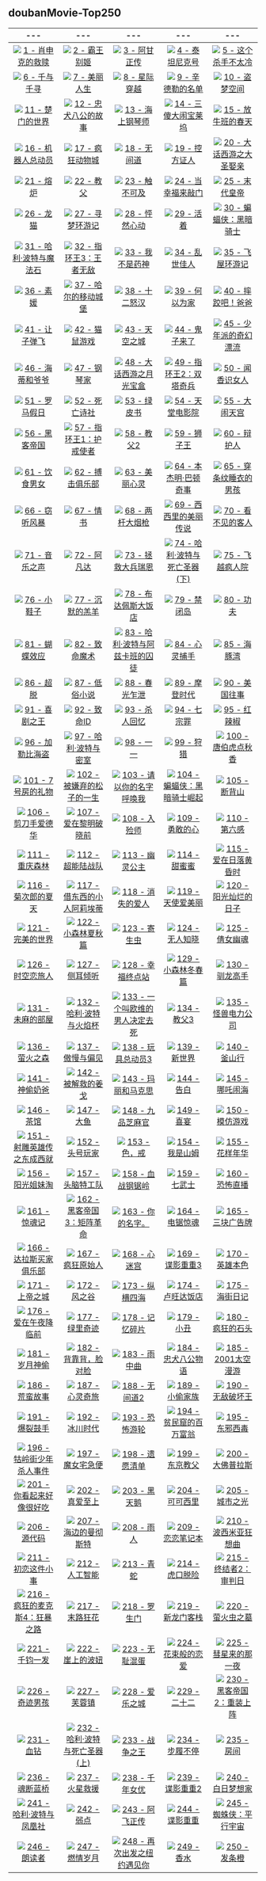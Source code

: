 ## doubanMovie-Top250
|---|---|---|---|---|
|:-:|:-:|:-:|:-:|:-:|
|![](data/doubanTop250/imgs/肖申克的救赎.jpg) [1 - 肖申克的救赎](https://movie.douban.com/subject/1292052/)|![](data/doubanTop250/imgs/霸王别姬.jpg) [2 - 霸王别姬](https://movie.douban.com/subject/1291546/)|![](data/doubanTop250/imgs/阿甘正传.jpg) [3 - 阿甘正传](https://movie.douban.com/subject/1292720/)|![](data/doubanTop250/imgs/泰坦尼克号.jpg) [4 - 泰坦尼克号](https://movie.douban.com/subject/1292722/)|![](data/doubanTop250/imgs/这个杀手不太冷.jpg) [5 - 这个杀手不太冷](https://movie.douban.com/subject/1295644/)|
|![](data/doubanTop250/imgs/千与千寻.jpg) [6 - 千与千寻](https://movie.douban.com/subject/1291561/)|![](data/doubanTop250/imgs/美丽人生.jpg) [7 - 美丽人生](https://movie.douban.com/subject/1292063/)|![](data/doubanTop250/imgs/星际穿越.jpg) [8 - 星际穿越](https://movie.douban.com/subject/1889243/)|![](data/doubanTop250/imgs/辛德勒的名单.jpg) [9 - 辛德勒的名单](https://movie.douban.com/subject/1295124/)|![](data/doubanTop250/imgs/盗梦空间.jpg) [10 - 盗梦空间](https://movie.douban.com/subject/3541415/)|
|![](data/doubanTop250/imgs/楚门的世界.jpg) [11 - 楚门的世界](https://movie.douban.com/subject/1292064/)|![](data/doubanTop250/imgs/忠犬八公的故事.jpg) [12 - 忠犬八公的故事](https://movie.douban.com/subject/3011091/)|![](data/doubanTop250/imgs/海上钢琴师.jpg) [13 - 海上钢琴师](https://movie.douban.com/subject/1292001/)|![](data/doubanTop250/imgs/三傻大闹宝莱坞.jpg) [14 - 三傻大闹宝莱坞](https://movie.douban.com/subject/3793023/)|![](data/doubanTop250/imgs/放牛班的春天.jpg) [15 - 放牛班的春天](https://movie.douban.com/subject/1291549/)|
|![](data/doubanTop250/imgs/机器人总动员.jpg) [16 - 机器人总动员](https://movie.douban.com/subject/2131459/)|![](data/doubanTop250/imgs/疯狂动物城.jpg) [17 - 疯狂动物城](https://movie.douban.com/subject/25662329/)|![](data/doubanTop250/imgs/无间道.jpg) [18 - 无间道](https://movie.douban.com/subject/1307914/)|![](data/doubanTop250/imgs/控方证人.jpg) [19 - 控方证人](https://movie.douban.com/subject/1296141/)|![](data/doubanTop250/imgs/大话西游之大圣娶亲.jpg) [20 - 大话西游之大圣娶亲](https://movie.douban.com/subject/1292213/)|
|![](data/doubanTop250/imgs/熔炉.jpg) [21 - 熔炉](https://movie.douban.com/subject/5912992/)|![](data/doubanTop250/imgs/教父.jpg) [22 - 教父](https://movie.douban.com/subject/1291841/)|![](data/doubanTop250/imgs/触不可及.jpg) [23 - 触不可及](https://movie.douban.com/subject/6786002/)|![](data/doubanTop250/imgs/当幸福来敲门.jpg) [24 - 当幸福来敲门](https://movie.douban.com/subject/1849031/)|![](data/doubanTop250/imgs/末代皇帝.jpg) [25 - 末代皇帝](https://movie.douban.com/subject/1293172/)|
|![](data/doubanTop250/imgs/龙猫.jpg) [26 - 龙猫](https://movie.douban.com/subject/1291560/)|![](data/doubanTop250/imgs/寻梦环游记.jpg) [27 - 寻梦环游记](https://movie.douban.com/subject/20495023/)|![](data/doubanTop250/imgs/怦然心动.jpg) [28 - 怦然心动](https://movie.douban.com/subject/3319755/)|![](data/doubanTop250/imgs/活着.jpg) [29 - 活着](https://movie.douban.com/subject/1292365/)|![](data/doubanTop250/imgs/蝙蝠侠：黑暗骑士.jpg) [30 - 蝙蝠侠：黑暗骑士](https://movie.douban.com/subject/1851857/)|
|![](data/doubanTop250/imgs/哈利·波特与魔法石.jpg) [31 - 哈利·波特与魔法石](https://movie.douban.com/subject/1295038/)|![](data/doubanTop250/imgs/指环王3：王者无敌.jpg) [32 - 指环王3：王者无敌](https://movie.douban.com/subject/1291552/)|![](data/doubanTop250/imgs/我不是药神.jpg) [33 - 我不是药神](https://movie.douban.com/subject/26752088/)|![](data/doubanTop250/imgs/乱世佳人.jpg) [34 - 乱世佳人](https://movie.douban.com/subject/1300267/)|![](data/doubanTop250/imgs/飞屋环游记.jpg) [35 - 飞屋环游记](https://movie.douban.com/subject/2129039/)|
|![](data/doubanTop250/imgs/素媛.jpg) [36 - 素媛](https://movie.douban.com/subject/21937452/)|![](data/doubanTop250/imgs/哈尔的移动城堡.jpg) [37 - 哈尔的移动城堡](https://movie.douban.com/subject/1308807/)|![](data/doubanTop250/imgs/十二怒汉.jpg) [38 - 十二怒汉](https://movie.douban.com/subject/1293182/)|![](data/doubanTop250/imgs/何以为家.jpg) [39 - 何以为家](https://movie.douban.com/subject/30170448/)|![](data/doubanTop250/imgs/摔跤吧！爸爸.jpg) [40 - 摔跤吧！爸爸](https://movie.douban.com/subject/26387939/)|
|![](data/doubanTop250/imgs/让子弹飞.jpg) [41 - 让子弹飞](https://movie.douban.com/subject/3742360/)|![](data/doubanTop250/imgs/猫鼠游戏.jpg) [42 - 猫鼠游戏](https://movie.douban.com/subject/1305487/)|![](data/doubanTop250/imgs/天空之城.jpg) [43 - 天空之城](https://movie.douban.com/subject/1291583/)|![](data/doubanTop250/imgs/鬼子来了.jpg) [44 - 鬼子来了](https://movie.douban.com/subject/1291858/)|![](data/doubanTop250/imgs/少年派的奇幻漂流.jpg) [45 - 少年派的奇幻漂流](https://movie.douban.com/subject/1929463/)|
|![](data/doubanTop250/imgs/海蒂和爷爷.jpg) [46 - 海蒂和爷爷](https://movie.douban.com/subject/25958717/)|![](data/doubanTop250/imgs/钢琴家.jpg) [47 - 钢琴家](https://movie.douban.com/subject/1296736/)|![](data/doubanTop250/imgs/大话西游之月光宝盒.jpg) [48 - 大话西游之月光宝盒](https://movie.douban.com/subject/1299398/)|![](data/doubanTop250/imgs/指环王2：双塔奇兵.jpg) [49 - 指环王2：双塔奇兵](https://movie.douban.com/subject/1291572/)|![](data/doubanTop250/imgs/闻香识女人.jpg) [50 - 闻香识女人](https://movie.douban.com/subject/1298624/)|
|![](data/doubanTop250/imgs/罗马假日.jpg) [51 - 罗马假日](https://movie.douban.com/subject/1293839/)|![](data/doubanTop250/imgs/死亡诗社.jpg) [52 - 死亡诗社](https://movie.douban.com/subject/1291548/)|![](data/doubanTop250/imgs/绿皮书.jpg) [53 - 绿皮书](https://movie.douban.com/subject/27060077/)|![](data/doubanTop250/imgs/天堂电影院.jpg) [54 - 天堂电影院](https://movie.douban.com/subject/1291828/)|![](data/doubanTop250/imgs/大闹天宫.jpg) [55 - 大闹天宫](https://movie.douban.com/subject/1418019/)|
|![](data/doubanTop250/imgs/黑客帝国.jpg) [56 - 黑客帝国](https://movie.douban.com/subject/1291843/)|![](data/doubanTop250/imgs/指环王1：护戒使者.jpg) [57 - 指环王1：护戒使者](https://movie.douban.com/subject/1291571/)|![](data/doubanTop250/imgs/教父2.jpg) [58 - 教父2](https://movie.douban.com/subject/1299131/)|![](data/doubanTop250/imgs/狮子王.jpg) [59 - 狮子王](https://movie.douban.com/subject/1301753/)|![](data/doubanTop250/imgs/辩护人.jpg) [60 - 辩护人](https://movie.douban.com/subject/21937445/)|
|![](data/doubanTop250/imgs/饮食男女.jpg) [61 - 饮食男女](https://movie.douban.com/subject/1291818/)|![](data/doubanTop250/imgs/搏击俱乐部.jpg) [62 - 搏击俱乐部](https://movie.douban.com/subject/1292000/)|![](data/doubanTop250/imgs/美丽心灵.jpg) [63 - 美丽心灵](https://movie.douban.com/subject/1306029/)|![](data/doubanTop250/imgs/本杰明·巴顿奇事.jpg) [64 - 本杰明·巴顿奇事](https://movie.douban.com/subject/1485260/)|![](data/doubanTop250/imgs/穿条纹睡衣的男孩.jpg) [65 - 穿条纹睡衣的男孩](https://movie.douban.com/subject/3008247/)|
|![](data/doubanTop250/imgs/窃听风暴.jpg) [66 - 窃听风暴](https://movie.douban.com/subject/1900841/)|![](data/doubanTop250/imgs/情书.jpg) [67 - 情书](https://movie.douban.com/subject/1292220/)|![](data/doubanTop250/imgs/两杆大烟枪.jpg) [68 - 两杆大烟枪](https://movie.douban.com/subject/1293350/)|![](data/doubanTop250/imgs/西西里的美丽传说.jpg) [69 - 西西里的美丽传说](https://movie.douban.com/subject/1292402/)|![](data/doubanTop250/imgs/看不见的客人.jpg) [70 - 看不见的客人](https://movie.douban.com/subject/26580232/)|
|![](data/doubanTop250/imgs/音乐之声.jpg) [71 - 音乐之声](https://movie.douban.com/subject/1294408/)|![](data/doubanTop250/imgs/阿凡达.jpg) [72 - 阿凡达](https://movie.douban.com/subject/1652587/)|![](data/doubanTop250/imgs/拯救大兵瑞恩.jpg) [73 - 拯救大兵瑞恩](https://movie.douban.com/subject/1292849/)|![](data/doubanTop250/imgs/哈利·波特与死亡圣器(下).jpg) [74 - 哈利·波特与死亡圣器(下)](https://movie.douban.com/subject/3011235/)|![](data/doubanTop250/imgs/飞越疯人院.jpg) [75 - 飞越疯人院](https://movie.douban.com/subject/1292224/)|
|![](data/doubanTop250/imgs/小鞋子.jpg) [76 - 小鞋子](https://movie.douban.com/subject/1303021/)|![](data/doubanTop250/imgs/沉默的羔羊.jpg) [77 - 沉默的羔羊](https://movie.douban.com/subject/1293544/)|![](data/doubanTop250/imgs/布达佩斯大饭店.jpg) [78 - 布达佩斯大饭店](https://movie.douban.com/subject/11525673/)|![](data/doubanTop250/imgs/禁闭岛.jpg) [79 - 禁闭岛](https://movie.douban.com/subject/2334904/)|![](data/doubanTop250/imgs/功夫.jpg) [80 - 功夫](https://movie.douban.com/subject/1291543/)|
|![](data/doubanTop250/imgs/蝴蝶效应.jpg) [81 - 蝴蝶效应](https://movie.douban.com/subject/1292343/)|![](data/doubanTop250/imgs/致命魔术.jpg) [82 - 致命魔术](https://movie.douban.com/subject/1780330/)|![](data/doubanTop250/imgs/哈利·波特与阿兹卡班的囚徒.jpg) [83 - 哈利·波特与阿兹卡班的囚徒](https://movie.douban.com/subject/1291544/)|![](data/doubanTop250/imgs/心灵捕手.jpg) [84 - 心灵捕手](https://movie.douban.com/subject/1292656/)|![](data/doubanTop250/imgs/海豚湾.jpg) [85 - 海豚湾](https://movie.douban.com/subject/3442220/)|
|![](data/doubanTop250/imgs/超脱.jpg) [86 - 超脱](https://movie.douban.com/subject/5322596/)|![](data/doubanTop250/imgs/低俗小说.jpg) [87 - 低俗小说](https://movie.douban.com/subject/1291832/)|![](data/doubanTop250/imgs/春光乍泄.jpg) [88 - 春光乍泄](https://movie.douban.com/subject/1292679/)|![](data/doubanTop250/imgs/摩登时代.jpg) [89 - 摩登时代](https://movie.douban.com/subject/1294371/)|![](data/doubanTop250/imgs/美国往事.jpg) [90 - 美国往事](https://movie.douban.com/subject/1292262/)|
|![](data/doubanTop250/imgs/喜剧之王.jpg) [91 - 喜剧之王](https://movie.douban.com/subject/1302425/)|![](data/doubanTop250/imgs/致命ID.jpg) [92 - 致命ID](https://movie.douban.com/subject/1297192/)|![](data/doubanTop250/imgs/杀人回忆.jpg) [93 - 杀人回忆](https://movie.douban.com/subject/1300299/)|![](data/doubanTop250/imgs/七宗罪.jpg) [94 - 七宗罪](https://movie.douban.com/subject/1292223/)|![](data/doubanTop250/imgs/红辣椒.jpg) [95 - 红辣椒](https://movie.douban.com/subject/1865703/)|
|![](data/doubanTop250/imgs/加勒比海盗.jpg) [96 - 加勒比海盗](https://movie.douban.com/subject/1298070/)|![](data/doubanTop250/imgs/哈利·波特与密室.jpg) [97 - 哈利·波特与密室](https://movie.douban.com/subject/1296996/)|![](data/doubanTop250/imgs/一一.jpg) [98 - 一一](https://movie.douban.com/subject/1292434/)|![](data/doubanTop250/imgs/狩猎.jpg) [99 - 狩猎](https://movie.douban.com/subject/6985810/)|![](data/doubanTop250/imgs/唐伯虎点秋香.jpg) [100 - 唐伯虎点秋香](https://movie.douban.com/subject/1306249/)|
|![](data/doubanTop250/imgs/7号房的礼物.jpg) [101 - 7号房的礼物](https://movie.douban.com/subject/10777687/)|![](data/doubanTop250/imgs/被嫌弃的松子的一生.jpg) [102 - 被嫌弃的松子的一生](https://movie.douban.com/subject/1787291/)|![](data/doubanTop250/imgs/请以你的名字呼唤我.jpg) [103 - 请以你的名字呼唤我](https://movie.douban.com/subject/26799731/)|![](data/doubanTop250/imgs/蝙蝠侠：黑暗骑士崛起.jpg) [104 - 蝙蝠侠：黑暗骑士崛起](https://movie.douban.com/subject/3395373/)|![](data/doubanTop250/imgs/断背山.jpg) [105 - 断背山](https://movie.douban.com/subject/1418834/)|
|![](data/doubanTop250/imgs/剪刀手爱德华.jpg) [106 - 剪刀手爱德华](https://movie.douban.com/subject/1292370/)|![](data/doubanTop250/imgs/爱在黎明破晓前.jpg) [107 - 爱在黎明破晓前](https://movie.douban.com/subject/1296339/)|![](data/doubanTop250/imgs/入殓师.jpg) [108 - 入殓师](https://movie.douban.com/subject/2149806/)|![](data/doubanTop250/imgs/勇敢的心.jpg) [109 - 勇敢的心](https://movie.douban.com/subject/1294639/)|![](data/doubanTop250/imgs/第六感.jpg) [110 - 第六感](https://movie.douban.com/subject/1297630/)|
|![](data/doubanTop250/imgs/重庆森林.jpg) [111 - 重庆森林](https://movie.douban.com/subject/1291999/)|![](data/doubanTop250/imgs/超能陆战队.jpg) [112 - 超能陆战队](https://movie.douban.com/subject/11026735/)|![](data/doubanTop250/imgs/幽灵公主.jpg) [113 - 幽灵公主](https://movie.douban.com/subject/1297359/)|![](data/doubanTop250/imgs/甜蜜蜜.jpg) [114 - 甜蜜蜜](https://movie.douban.com/subject/1305164/)|![](data/doubanTop250/imgs/爱在日落黄昏时.jpg) [115 - 爱在日落黄昏时](https://movie.douban.com/subject/1291990/)|
|![](data/doubanTop250/imgs/菊次郎的夏天.jpg) [116 - 菊次郎的夏天](https://movie.douban.com/subject/1293359/)|![](data/doubanTop250/imgs/借东西的小人阿莉埃蒂.jpg) [117 - 借东西的小人阿莉埃蒂](https://movie.douban.com/subject/4202302/)|![](data/doubanTop250/imgs/消失的爱人.jpg) [118 - 消失的爱人](https://movie.douban.com/subject/21318488/)|![](data/doubanTop250/imgs/天使爱美丽.jpg) [119 - 天使爱美丽](https://movie.douban.com/subject/1292215/)|![](data/doubanTop250/imgs/阳光灿烂的日子.jpg) [120 - 阳光灿烂的日子](https://movie.douban.com/subject/1291875/)|
|![](data/doubanTop250/imgs/完美的世界.jpg) [121 - 完美的世界](https://movie.douban.com/subject/1300992/)|![](data/doubanTop250/imgs/小森林夏秋篇.jpg) [122 - 小森林夏秋篇](https://movie.douban.com/subject/25814705/)|![](data/doubanTop250/imgs/寄生虫.jpg) [123 - 寄生虫](https://movie.douban.com/subject/27010768/)|![](data/doubanTop250/imgs/无人知晓.jpg) [124 - 无人知晓](https://movie.douban.com/subject/1292337/)|![](data/doubanTop250/imgs/倩女幽魂.jpg) [125 - 倩女幽魂](https://movie.douban.com/subject/1297447/)|
|![](data/doubanTop250/imgs/时空恋旅人.jpg) [126 - 时空恋旅人](https://movie.douban.com/subject/10577869/)|![](data/doubanTop250/imgs/侧耳倾听.jpg) [127 - 侧耳倾听](https://movie.douban.com/subject/1297052/)|![](data/doubanTop250/imgs/幸福终点站.jpg) [128 - 幸福终点站](https://movie.douban.com/subject/1292274/)|![](data/doubanTop250/imgs/小森林冬春篇.jpg) [129 - 小森林冬春篇](https://movie.douban.com/subject/25814707/)|![](data/doubanTop250/imgs/驯龙高手.jpg) [130 - 驯龙高手](https://movie.douban.com/subject/2353023/)|
|![](data/doubanTop250/imgs/未麻的部屋.jpg) [131 - 未麻的部屋](https://movie.douban.com/subject/1395091/)|![](data/doubanTop250/imgs/哈利·波特与火焰杯.jpg) [132 - 哈利·波特与火焰杯](https://movie.douban.com/subject/1309055/)|![](data/doubanTop250/imgs/一个叫欧维的男人决定去死.jpg) [133 - 一个叫欧维的男人决定去死](https://movie.douban.com/subject/26628357/)|![](data/doubanTop250/imgs/教父3.jpg) [134 - 教父3](https://movie.douban.com/subject/1294240/)|![](data/doubanTop250/imgs/怪兽电力公司.jpg) [135 - 怪兽电力公司](https://movie.douban.com/subject/1291579/)|
|![](data/doubanTop250/imgs/萤火之森.jpg) [136 - 萤火之森](https://movie.douban.com/subject/5989818/)|![](data/doubanTop250/imgs/傲慢与偏见.jpg) [137 - 傲慢与偏见](https://movie.douban.com/subject/1418200/)|![](data/doubanTop250/imgs/玩具总动员3.jpg) [138 - 玩具总动员3](https://movie.douban.com/subject/1858711/)|![](data/doubanTop250/imgs/新世界.jpg) [139 - 新世界](https://movie.douban.com/subject/10437779/)|![](data/doubanTop250/imgs/釜山行.jpg) [140 - 釜山行](https://movie.douban.com/subject/25986180/)|
|![](data/doubanTop250/imgs/神偷奶爸.jpg) [141 - 神偷奶爸](https://movie.douban.com/subject/3287562/)|![](data/doubanTop250/imgs/被解救的姜戈.jpg) [142 - 被解救的姜戈](https://movie.douban.com/subject/6307447/)|![](data/doubanTop250/imgs/玛丽和马克思.jpg) [143 - 玛丽和马克思](https://movie.douban.com/subject/3072124/)|![](data/doubanTop250/imgs/告白.jpg) [144 - 告白](https://movie.douban.com/subject/4268598/)|![](data/doubanTop250/imgs/哪吒闹海.jpg) [145 - 哪吒闹海](https://movie.douban.com/subject/1307315/)|
|![](data/doubanTop250/imgs/茶馆.jpg) [146 - 茶馆](https://movie.douban.com/subject/1461403/)|![](data/doubanTop250/imgs/大鱼.jpg) [147 - 大鱼](https://movie.douban.com/subject/1291545/)|![](data/doubanTop250/imgs/九品芝麻官.jpg) [148 - 九品芝麻官](https://movie.douban.com/subject/1297518/)|![](data/doubanTop250/imgs/喜宴.jpg) [149 - 喜宴](https://movie.douban.com/subject/1303037/)|![](data/doubanTop250/imgs/模仿游戏.jpg) [150 - 模仿游戏](https://movie.douban.com/subject/10463953/)|
|![](data/doubanTop250/imgs/射雕英雄传之东成西就.jpg) [151 - 射雕英雄传之东成西就](https://movie.douban.com/subject/1316510/)|![](data/doubanTop250/imgs/头号玩家.jpg) [152 - 头号玩家](https://movie.douban.com/subject/4920389/)|![](data/doubanTop250/imgs/色，戒.jpg) [153 - 色，戒](https://movie.douban.com/subject/1828115/)|![](data/doubanTop250/imgs/我是山姆.jpg) [154 - 我是山姆](https://movie.douban.com/subject/1306861/)|![](data/doubanTop250/imgs/花样年华.jpg) [155 - 花样年华](https://movie.douban.com/subject/1291557/)|
|![](data/doubanTop250/imgs/阳光姐妹淘.jpg) [156 - 阳光姐妹淘](https://movie.douban.com/subject/4917726/)|![](data/doubanTop250/imgs/头脑特工队.jpg) [157 - 头脑特工队](https://movie.douban.com/subject/10533913/)|![](data/doubanTop250/imgs/血战钢锯岭.jpg) [158 - 血战钢锯岭](https://movie.douban.com/subject/26325320/)|![](data/doubanTop250/imgs/七武士.jpg) [159 - 七武士](https://movie.douban.com/subject/1295399/)|![](data/doubanTop250/imgs/恐怖直播.jpg) [160 - 恐怖直播](https://movie.douban.com/subject/21360417/)|
|![](data/doubanTop250/imgs/惊魂记.jpg) [161 - 惊魂记](https://movie.douban.com/subject/1293181/)|![](data/doubanTop250/imgs/黑客帝国3：矩阵革命.jpg) [162 - 黑客帝国3：矩阵革命](https://movie.douban.com/subject/1302467/)|![](data/doubanTop250/imgs/你的名字。.jpg) [163 - 你的名字。](https://movie.douban.com/subject/26683290/)|![](data/doubanTop250/imgs/电锯惊魂.jpg) [164 - 电锯惊魂](https://movie.douban.com/subject/1417598/)|![](data/doubanTop250/imgs/三块广告牌.jpg) [165 - 三块广告牌](https://movie.douban.com/subject/26611804/)|
|![](data/doubanTop250/imgs/达拉斯买家俱乐部.jpg) [166 - 达拉斯买家俱乐部](https://movie.douban.com/subject/1793929/)|![](data/doubanTop250/imgs/疯狂原始人.jpg) [167 - 疯狂原始人](https://movie.douban.com/subject/1907966/)|![](data/doubanTop250/imgs/心迷宫.jpg) [168 - 心迷宫](https://movie.douban.com/subject/25917973/)|![](data/doubanTop250/imgs/谍影重重3.jpg) [169 - 谍影重重3](https://movie.douban.com/subject/1578507/)|![](data/doubanTop250/imgs/英雄本色.jpg) [170 - 英雄本色](https://movie.douban.com/subject/1297574/)|
|![](data/doubanTop250/imgs/上帝之城.jpg) [171 - 上帝之城](https://movie.douban.com/subject/1292208/)|![](data/doubanTop250/imgs/风之谷.jpg) [172 - 风之谷](https://movie.douban.com/subject/1291585/)|![](data/doubanTop250/imgs/纵横四海.jpg) [173 - 纵横四海](https://movie.douban.com/subject/1295409/)|![](data/doubanTop250/imgs/卢旺达饭店.jpg) [174 - 卢旺达饭店](https://movie.douban.com/subject/1291822/)|![](data/doubanTop250/imgs/海街日记.jpg) [175 - 海街日记](https://movie.douban.com/subject/25895901/)|
|![](data/doubanTop250/imgs/爱在午夜降临前.jpg) [176 - 爱在午夜降临前](https://movie.douban.com/subject/10808442/)|![](data/doubanTop250/imgs/绿里奇迹.jpg) [177 - 绿里奇迹](https://movie.douban.com/subject/1300374/)|![](data/doubanTop250/imgs/记忆碎片.jpg) [178 - 记忆碎片](https://movie.douban.com/subject/1304447/)|![](data/doubanTop250/imgs/小丑.jpg) [179 - 小丑](https://movie.douban.com/subject/27119724/)|![](data/doubanTop250/imgs/疯狂的石头.jpg) [180 - 疯狂的石头](https://movie.douban.com/subject/1862151/)|
|![](data/doubanTop250/imgs/岁月神偷.jpg) [181 - 岁月神偷](https://movie.douban.com/subject/3792799/)|![](data/doubanTop250/imgs/背靠背，脸对脸.jpg) [182 - 背靠背，脸对脸](https://movie.douban.com/subject/1307856/)|![](data/doubanTop250/imgs/雨中曲.jpg) [183 - 雨中曲](https://movie.douban.com/subject/1293460/)|![](data/doubanTop250/imgs/忠犬八公物语.jpg) [184 - 忠犬八公物语](https://movie.douban.com/subject/1959195/)|![](data/doubanTop250/imgs/2001太空漫游.jpg) [185 - 2001太空漫游](https://movie.douban.com/subject/1292226/)|
|![](data/doubanTop250/imgs/荒蛮故事.jpg) [186 - 荒蛮故事](https://movie.douban.com/subject/24750126/)|![](data/doubanTop250/imgs/心灵奇旅.jpg) [187 - 心灵奇旅](https://movie.douban.com/subject/24733428/)|![](data/doubanTop250/imgs/无间道2.jpg) [188 - 无间道2](https://movie.douban.com/subject/1307106/)|![](data/doubanTop250/imgs/小偷家族.jpg) [189 - 小偷家族](https://movie.douban.com/subject/27622447/)|![](data/doubanTop250/imgs/无敌破坏王.jpg) [190 - 无敌破坏王](https://movie.douban.com/subject/6534248/)|
|![](data/doubanTop250/imgs/爆裂鼓手.jpg) [191 - 爆裂鼓手](https://movie.douban.com/subject/25773932/)|![](data/doubanTop250/imgs/冰川时代.jpg) [192 - 冰川时代](https://movie.douban.com/subject/1291578/)|![](data/doubanTop250/imgs/恐怖游轮.jpg) [193 - 恐怖游轮](https://movie.douban.com/subject/3011051/)|![](data/doubanTop250/imgs/贫民窟的百万富翁.jpg) [194 - 贫民窟的百万富翁](https://movie.douban.com/subject/2209573/)|![](data/doubanTop250/imgs/东邪西毒.jpg) [195 - 东邪西毒](https://movie.douban.com/subject/1292328/)|
|![](data/doubanTop250/imgs/牯岭街少年杀人事件.jpg) [196 - 牯岭街少年杀人事件](https://movie.douban.com/subject/1292329/)|![](data/doubanTop250/imgs/魔女宅急便.jpg) [197 - 魔女宅急便](https://movie.douban.com/subject/1307811/)|![](data/doubanTop250/imgs/遗愿清单.jpg) [198 - 遗愿清单](https://movie.douban.com/subject/1867345/)|![](data/doubanTop250/imgs/东京教父.jpg) [199 - 东京教父](https://movie.douban.com/subject/1310177/)|![](data/doubanTop250/imgs/大佛普拉斯.jpg) [200 - 大佛普拉斯](https://movie.douban.com/subject/27059130/)|
|![](data/doubanTop250/imgs/你看起来好像很好吃.jpg) [201 - 你看起来好像很好吃](https://movie.douban.com/subject/4848115/)|![](data/doubanTop250/imgs/真爱至上.jpg) [202 - 真爱至上](https://movie.douban.com/subject/1292401/)|![](data/doubanTop250/imgs/黑天鹅.jpg) [203 - 黑天鹅](https://movie.douban.com/subject/1978709/)|![](data/doubanTop250/imgs/可可西里.jpg) [204 - 可可西里](https://movie.douban.com/subject/1308857/)|![](data/doubanTop250/imgs/城市之光.jpg) [205 - 城市之光](https://movie.douban.com/subject/1293908/)|
|![](data/doubanTop250/imgs/源代码.jpg) [206 - 源代码](https://movie.douban.com/subject/3075287/)|![](data/doubanTop250/imgs/海边的曼彻斯特.jpg) [207 - 海边的曼彻斯特](https://movie.douban.com/subject/25980443/)|![](data/doubanTop250/imgs/雨人.jpg) [208 - 雨人](https://movie.douban.com/subject/1291870/)|![](data/doubanTop250/imgs/恋恋笔记本.jpg) [209 - 恋恋笔记本](https://movie.douban.com/subject/1309163/)|![](data/doubanTop250/imgs/波西米亚狂想曲.jpg) [210 - 波西米亚狂想曲](https://movie.douban.com/subject/5300054/)|
|![](data/doubanTop250/imgs/初恋这件小事.jpg) [211 - 初恋这件小事](https://movie.douban.com/subject/4739952/)|![](data/doubanTop250/imgs/人工智能.jpg) [212 - 人工智能](https://movie.douban.com/subject/1302827/)|![](data/doubanTop250/imgs/青蛇.jpg) [213 - 青蛇](https://movie.douban.com/subject/1303394/)|![](data/doubanTop250/imgs/虎口脱险.jpg) [214 - 虎口脱险](https://movie.douban.com/subject/1296909/)|![](data/doubanTop250/imgs/终结者2：审判日.jpg) [215 - 终结者2：审判日](https://movie.douban.com/subject/1291844/)|
|![](data/doubanTop250/imgs/疯狂的麦克斯4：狂暴之路.jpg) [216 - 疯狂的麦克斯4：狂暴之路](https://movie.douban.com/subject/3592854/)|![](data/doubanTop250/imgs/末路狂花.jpg) [217 - 末路狂花](https://movie.douban.com/subject/1291992/)|![](data/doubanTop250/imgs/罗生门.jpg) [218 - 罗生门](https://movie.douban.com/subject/1291879/)|![](data/doubanTop250/imgs/新龙门客栈.jpg) [219 - 新龙门客栈](https://movie.douban.com/subject/1292287/)|![](data/doubanTop250/imgs/萤火虫之墓.jpg) [220 - 萤火虫之墓](https://movie.douban.com/subject/1293318/)|
|![](data/doubanTop250/imgs/千钧一发.jpg) [221 - 千钧一发](https://movie.douban.com/subject/1300117/)|![](data/doubanTop250/imgs/崖上的波妞.jpg) [222 - 崖上的波妞](https://movie.douban.com/subject/1959877/)|![](data/doubanTop250/imgs/无耻混蛋.jpg) [223 - 无耻混蛋](https://movie.douban.com/subject/1438652/)|![](data/doubanTop250/imgs/花束般的恋爱.jpg) [224 - 花束般的恋爱](https://movie.douban.com/subject/34874432/)|![](data/doubanTop250/imgs/彗星来的那一夜.jpg) [225 - 彗星来的那一夜](https://movie.douban.com/subject/25807345/)|
|![](data/doubanTop250/imgs/奇迹男孩.jpg) [226 - 奇迹男孩](https://movie.douban.com/subject/26787574/)|![](data/doubanTop250/imgs/芙蓉镇.jpg) [227 - 芙蓉镇](https://movie.douban.com/subject/1297880/)|![](data/doubanTop250/imgs/爱乐之城.jpg) [228 - 爱乐之城](https://movie.douban.com/subject/25934014/)|![](data/doubanTop250/imgs/二十二.jpg) [229 - 二十二](https://movie.douban.com/subject/26430107/)|![](data/doubanTop250/imgs/黑客帝国2：重装上阵.jpg) [230 - 黑客帝国2：重装上阵](https://movie.douban.com/subject/1304141/)|
|![](data/doubanTop250/imgs/血钻.jpg) [231 - 血钻](https://movie.douban.com/subject/1428175/)|![](data/doubanTop250/imgs/哈利·波特与死亡圣器(上).jpg) [232 - 哈利·波特与死亡圣器(上)](https://movie.douban.com/subject/2051007/)|![](data/doubanTop250/imgs/战争之王.jpg) [233 - 战争之王](https://movie.douban.com/subject/1419936/)|![](data/doubanTop250/imgs/步履不停.jpg) [234 - 步履不停](https://movie.douban.com/subject/2222996/)|![](data/doubanTop250/imgs/房间.jpg) [235 - 房间](https://movie.douban.com/subject/25724855/)|
|![](data/doubanTop250/imgs/魂断蓝桥.jpg) [236 - 魂断蓝桥](https://movie.douban.com/subject/1293964/)|![](data/doubanTop250/imgs/火星救援.jpg) [237 - 火星救援](https://movie.douban.com/subject/25864085/)|![](data/doubanTop250/imgs/千年女优.jpg) [238 - 千年女优](https://movie.douban.com/subject/1307394/)|![](data/doubanTop250/imgs/谍影重重2.jpg) [239 - 谍影重重2](https://movie.douban.com/subject/1308767/)|![](data/doubanTop250/imgs/白日梦想家.jpg) [240 - 白日梦想家](https://movie.douban.com/subject/2133323/)|
|![](data/doubanTop250/imgs/哈利·波特与凤凰社.jpg) [241 - 哈利·波特与凤凰社](https://movie.douban.com/subject/1457217/)|![](data/doubanTop250/imgs/弱点.jpg) [242 - 弱点](https://movie.douban.com/subject/3552028/)|![](data/doubanTop250/imgs/阿飞正传.jpg) [243 - 阿飞正传](https://movie.douban.com/subject/1305690/)|![](data/doubanTop250/imgs/谍影重重.jpg) [244 - 谍影重重](https://movie.douban.com/subject/1304102/)|![](data/doubanTop250/imgs/蜘蛛侠：平行宇宙.jpg) [245 - 蜘蛛侠：平行宇宙](https://movie.douban.com/subject/26374197/)|
|![](data/doubanTop250/imgs/朗读者.jpg) [246 - 朗读者](https://movie.douban.com/subject/2213597/)|![](data/doubanTop250/imgs/燃情岁月.jpg) [247 - 燃情岁月](https://movie.douban.com/subject/1295865/)|![](data/doubanTop250/imgs/再次出发之纽约遇见你.jpg) [248 - 再次出发之纽约遇见你](https://movie.douban.com/subject/6874403/)|![](data/doubanTop250/imgs/香水.jpg) [249 - 香水](https://movie.douban.com/subject/1760622/)|![](data/doubanTop250/imgs/发条橙.jpg) [250 - 发条橙](https://movie.douban.com/subject/1292233/)|

